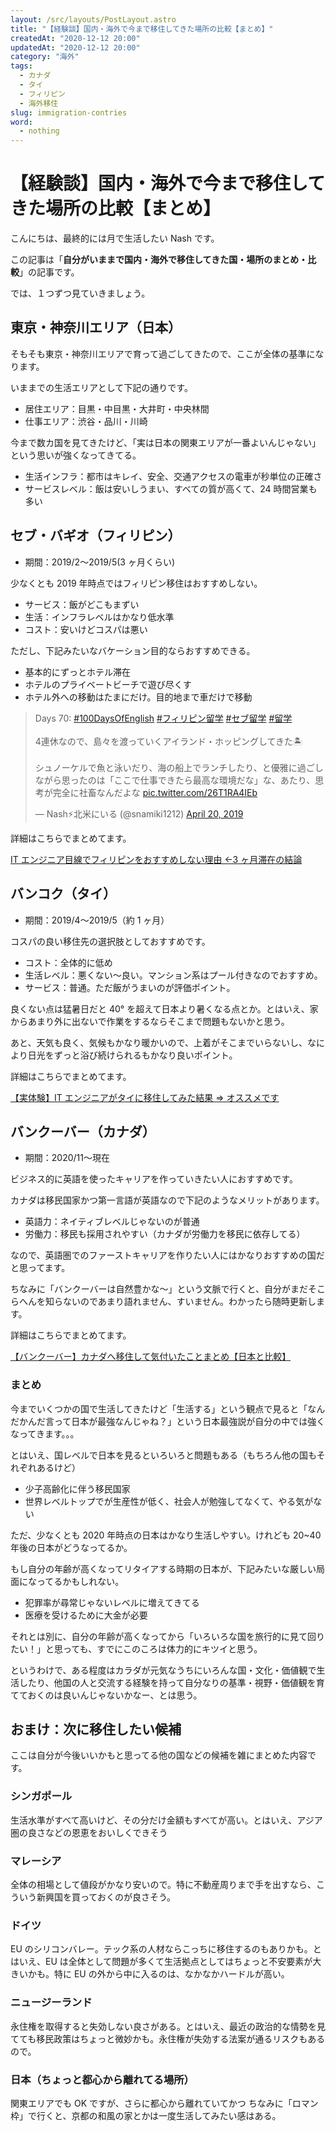 ```yaml
---
layout: /src/layouts/PostLayout.astro
title: "【経験談】国内・海外で今まで移住してきた場所の比較【まとめ】"
createdAt: "2020-12-12 20:00"
updatedAt: "2020-12-12 20:00"
category: "海外"
tags:
  - カナダ
  - タイ
  - フィリピン
  - 海外移住
slug: immigration-contries
word:
  - nothing
---
```


# 【経験談】国内・海外で今まで移住してきた場所の比較【まとめ】

こんにちは、最終的には月で生活したい Nash です。

この記事は「**自分がいままで国内・海外で移住してきた国・場所のまとめ・比較**」の記事です。

では、１つずつ見ていきましょう。

## 東京・神奈川エリア（日本）

そもそも東京・神奈川エリアで育って過ごしてきたので、ここが全体の基準になります。

いままでの生活エリアとして下記の通りです。

- 居住エリア：目黒・中目黒・大井町・中央林間
- 仕事エリア：渋谷・品川・川崎

今まで数カ国を見てきたけど、「実は日本の関東エリアが一番よいんじゃない」という思いが強くなってきてる。

- 生活インフラ：都市はキレイ、安全、交通アクセスの電車が秒単位の正確さ
- サービスレベル：飯は安いしうまい、すべての質が高くて、24 時間営業も多い

## セブ・バギオ（フィリピン）

- 期間：2019/2〜2019/5(3 ヶ月くらい)

少なくとも 2019 年時点ではフィリピン移住はおすすめしない。

- サービス：飯がどこもまずい
- 生活：インフラレベルはかなり低水準
- コスト：安いけどコスパは悪い

ただし、下記みたいなバケーション目的ならおすすめできる。

- 基本的にずっとホテル滞在
- ホテルのプライベートビーチで遊び尽くす
- ホテル外への移動はたまにだけ。目的地まで車だけで移動

<!-- Twitter -->
<blockquote class="twitter-tweet"><p lang="ja" dir="ltr">Days 70: <a href="https://twitter.com/hashtag/100DaysOfEnglish?src=hash&amp;ref_src=twsrc%5Etfw">#100DaysOfEnglish</a> <a href="https://twitter.com/hashtag/%E3%83%95%E3%82%A3%E3%83%AA%E3%83%94%E3%83%B3%E7%95%99%E5%AD%A6?src=hash&amp;ref_src=twsrc%5Etfw">#フィリピン留学</a> <a href="https://twitter.com/hashtag/%E3%82%BB%E3%83%96%E7%95%99%E5%AD%A6?src=hash&amp;ref_src=twsrc%5Etfw">#セブ留学</a> <a href="https://twitter.com/hashtag/%E7%95%99%E5%AD%A6?src=hash&amp;ref_src=twsrc%5Etfw">#留学</a><br><br>4連休なので、島々を渡っていくアイランド・ホッピングしてきた🏝<br><br>シュノーケルで魚と泳いだり、海の船上でランチしたり、と優雅に過ごしながら思ったのは「ここで仕事できたら最高な環境だな」な、あたり、思考が完全に社畜なんだよな <a href="https://t.co/26T1RA4IEb">pic.twitter.com/26T1RA4IEb</a></p>&mdash; Nash⚡️北米にいる (@snamiki1212) <a href="https://twitter.com/snamiki1212/status/1119637676875870208?ref_src=twsrc%5Etfw">April 20, 2019</a></blockquote> <script async src="https://platform.twitter.com/widgets.js" charset="utf-8"></script>
<!--  -->

詳細はこちらでまとめてます。

[IT エンジニア目線でフィリピンをおすすめしない理由 ←3 ヶ月滞在の結論](/not-recommend-philippines)

## バンコク（タイ）

- 期間：2019/4〜2019/5（約 1 ヶ月）

コスパの良い移住先の選択肢としておすすめです。

- コスト：全体的に低め
- 生活レベル：悪くない〜良い。マンション系はプール付きなのでおすすめ。
- サービス：普通。ただ飯がうまいのが評価ポイント。

良くない点は猛暑日だと 40° を超えて日本より暑くなる点とか。とはいえ、家からあまり外に出ないで作業をするならそこまで問題もないかと思う。

あと、天気も良く、気候もかなり暖かいので、上着がそこまでいらないし、なにより日光をずっと浴び続けられるもかなり良いポイント。

詳細はこちらでまとめてます。

[【実体験】IT エンジニアがタイに移住してみた結果 ⇒ オススメです](/recommend-thai-to-live-as-engineer)

## バンクーバー（カナダ）

- 期間：2020/11〜現在

ビジネス的に英語を使ったキャリアを作っていきたい人におすすめです。

カナダは移民国家かつ第一言語が英語なので下記のようなメリットがあります。

- 英語力：ネイティブレベルじゃないのが普通
- 労働力：移民も採用されやすい（カナダが労働力を移民に依存してる）

なので、英語圏でのファーストキャリアを作りたい人にはかなりおすすめの国だと思ってます。

ちなみに「バンクーバーは自然豊かな〜」という文脈で行くと、自分がまだそこらへんを知らないのであまり語れません、すいません。わかったら随時更新します。

詳細はこちらでまとめてます。

[【バンクーバー】カナダへ移住して気付いたことまとめ【日本と比較】](/vancouver-vs-japan)

### まとめ

今までいくつかの国で生活してきたけど「生活する」という観点で見ると「なんだかんだ言って日本が最強なんじゃね？」という日本最強説が自分の中では強くなってきます。。。

とはいえ、国レベルで日本を見るといろいろと問題もある（もちろん他の国もそれぞれあるけど）

- 少子高齢化に伴う移民国家
- 世界レベルトップでが生産性が低く、社会人が勉強してなくて、やる気がない

ただ、少なくとも 2020 年時点の日本はかなり生活しやすい。けれども 20~40 年後の日本がどうなってるか。

もし自分の年齢が高くなってリタイアする時期の日本が、下記みたいな厳しい局面になってるかもしれない。

- 犯罪率が尋常じゃないレベルに増えてきてる
- 医療を受けるために大金が必要

それとは別に、自分の年齢が高くなってから「いろいろな国を旅行的に見て回りたい！」と思っても、すでにこのころは体力的にキツイと思う。

というわけで、ある程度はカラダが元気なうちにいろんな国・文化・価値観で生活したり、他国の人と交流する経験を持って自分なりの基準・視野・価値観を育てておくのは良いんじゃないかなー、とは思う。

## おまけ：次に移住したい候補

ここは自分が今後いいかもと思ってる他の国などの候補を雑にまとめた内容です。

### シンガポール

生活水準がすべて高いけど、その分だけ金額もすべてが高い。とはいえ、アジア圏の良さなどの恩恵をおいしくできそう

### マレーシア

全体の相場として値段がかなり安いので。特に不動産周りまで手を出すなら、こういう新興国を買っておくのが良さそう。

### ドイツ

EU のシリコンバレー。テック系の人材ならこっちに移住するのもありかも。とはいえ、EU は全体として問題が多くて生活拠点としてはちょっと不安要素が大きいかも。特に EU の外から中に入るのは、なかなかハードルが高い。

### ニュージーランド

永住権を取得すると失効しない良さがある。とはいえ、最近の政治的な情勢を見てても移民政策はちょっと微妙かも。永住権が失効する法案が通るリスクもあるので。

### 日本（ちょっと都心から離れてる場所）

関東エリアでも OK ですが、さらに都心から離れていてかつ
ちなみに「ロマン枠」で行くと、京都の和風の家とかは一度生活してみたい感はある。
